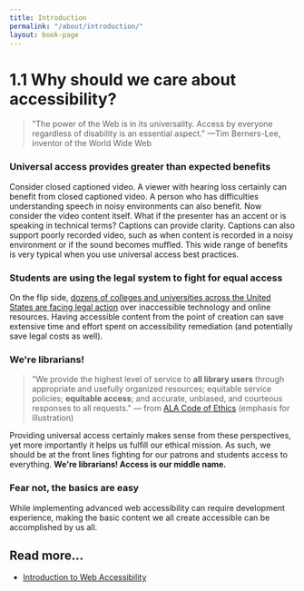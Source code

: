 ```yaml
---
title: Introduction
permalink: "/about/introduction/"
layout: book-page
---
```


# 1.1 Why should we care about accessibility?

> "The power of the Web is in its universality. Access by everyone regardless of disability is an essential aspect."  —Tim Berners-Lee, inventor of the World Wide Web

### Universal access provides greater than expected benefits

Consider closed captioned video. A viewer with hearing loss certainly can benefit from closed captioned video. A person who has difficulties understanding speech in noisy environments can also benefit. Now consider the video content itself. What if the presenter has an accent or is speaking in technical terms? Captions can provide clarity. Captions can also support poorly recorded video, such as when content is recorded in a noisy environment or if the sound becomes muffled. This wide range of benefits is very typical when you use universal access best practices.

### **Students are using the legal system to fight for equal access**

On the flip side, [dozens of colleges and universities across the United States are facing legal action](https://www.d.umn.edu/~lcarlson/atteam/lawsuits.html) over inaccessible technology and online resources. Having accessible content from the point of creation can save extensive time and effort spent on accessibility remediation \(and potentially save legal costs as well\).

### We're librarians!

> "We provide the highest level of service to **all library users** through appropriate and usefully organized resources; equitable service policies; **equitable access**; and accurate, unbiased, and courteous responses to all requests." — from [ALA Code of Ethics](http://www.ala.org/tools/ethics) \(emphasis for illustration\)

Providing universal access certainly makes sense from these perspectives, yet more importantly it helps us fulfill our ethical mission. As such, we should be at the front lines fighting for our patrons and students access to everything. **We're librarians! Access is our middle name.**

### **Fear not, the basics are easy**

While implementing advanced web accessibility can require development experience, making the basic content we all create accessible can be accomplished by us all.

## Read more...

* [Introduction to Web Accessibility](https://www.w3.org/WAI/fundamentals/accessibility-intro/)
